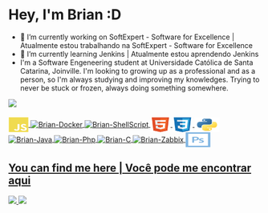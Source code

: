 <h1>Hey, I'm Brian :D</h1>

- 🔭 I’m currently working on SoftExpert - Software for Excellence | Atualmente estou trabalhando na SoftExpert - Software for Excellence
- 🌱 I’m currently learning Jenkins | Atualmente estou aprendendo Jenkins
- I'm a Software Engeneering student at Universidade Católica de Santa Catarina, Joinville. I'm looking to growing up as a professional and as a person, so I'm always studying and improving my knowledges. Trying to never be stuck or frozen, always doing something somewhere.
<div>
  <a href="https://github.com/brianrkleis">
  <img height="180em" src="https://github-readme-stats.vercel.app/api?username=brianrkleis&show_icons=true&theme=dark&include_all_commits=true&count_private=true"/>
</div>
<div style="display: inline_block"><br>
  <img align="center" alt="Brian-Js" height="30" width="40" src="https://raw.githubusercontent.com/devicons/devicon/master/icons/javascript/javascript-plain.svg">
  <img align="center" alt="Brian-Docker" height="30" width="50" src="https://img.shields.io/badge/Docker-2CA5E0?style=for-the-badge&logo=docker&logoColor=white">
  <img align="center" alt="Brian-ShellScript" height="30" width="50" src="https://img.shields.io/badge/Shell_Script-121011?style=for-the-badge&logo=gnu-bash&logoColor=white">
  <img align="center" alt="Brian-HTML" height="30" width="40" src="https://raw.githubusercontent.com/devicons/devicon/master/icons/html5/html5-original.svg">
  <img align="center" alt="Brian-CSS" height="30" width="40" src="https://raw.githubusercontent.com/devicons/devicon/master/icons/css3/css3-original.svg">
  <img align="center" alt="Brian-Python" height="30" width="50" src="https://raw.githubusercontent.com/devicons/devicon/master/icons/python/python-original.svg">
  <img align="center" alt="Brian-Java" height="30" width="50" src="https://img.shields.io/badge/Java-ED8B00?style=for-the-badge&logo=java&logoColor=white">
  <img align="center" alt="Brian-Php" height="30" width="50" src="https://img.shields.io/badge/PHP-777BB4?style=for-the-badge&logo=php&logoColor=white">
  <img align="center" alt="Brian-C" height="30" width="50" src="https://img.shields.io/badge/C-00599C?style=for-the-badge&logo=c&logoColor=white">
  <img align="center" alt="Brian-Zabbix" height="30" width="50" src="https://assets.zabbix.com/img/logo/zabbix_logo_500x131.png">
  <img align="center" alt="Brian-Photoshop" height="30" width="50" src="https://raw.githubusercontent.com/devicons/devicon/master/icons/photoshop/photoshop-line.svg">
</div>
<div>
  <h2>You can find me here | Você pode me encontrar aqui </h2>
  <a href='https://www.linkedin.com/in/brian-richard-kleis-3b7a051a4/'><img src='https://img.shields.io/badge/Brian%20Richard%20Kleis-blue?style=flat&logo=linkedin&labelColor=blue'</a>
  <img src='https://img.shields.io/badge/brian.kleis@gmail.com-red?style=flat&logo=gmail&labelColor=white'</a>

  

